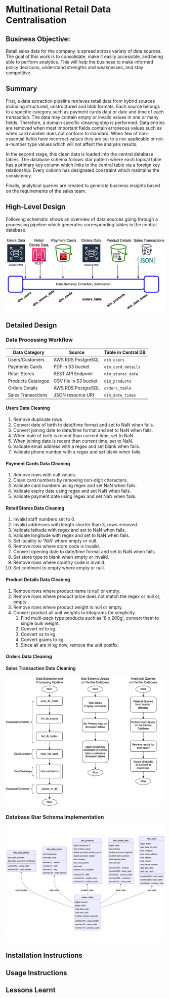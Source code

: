 # Multinational Retail Data Centralisation

## Business Objective:
Retail sales data for the company is spread across variety of data sources. The goal of this work is to consolidate, make it easily accessible, and being able to perform analytics. 
This will help the business to make informed policy decisions, understand strengths and weaknesses, and stay competitive.

## Summary
First, a data extraction pipeline retrieves retail data from hybrid sources including structured, unstructured and blob formats. Each source belongs to a specific category such as payment cards data or date and time of each transaction. The data may contain empty or invalid values in one or many fields. Therefore, a domain specific cleaning step is performed. Data entries are removed when most important fields contain erroneous values such as when card number does not conform to standard. When few of non-essential fields have incorrect values they are set to a not-applicable or not-a-number type values which will not affect the analysis results.

In the second stage, this clean data is loaded into the central database tables. The database schema follows star pattern where each topical table has a primary key column which links to the central table via a foreign key relationship. Every column has designated constraint which maintains the consistency.

Finally, analytical queries are created to generate business insights based on the requirements of the sales team.

## High-Level Design
Following schematic shows an overview of data sources going through a processing pipeline which generates corresponding tables in the central database.

![Overview of Data Sources, Processing and Resulting Tables](_docs/data_processing_pipeline.png)

## Detailed Design
### Data Processing Workflow


| Data Category      | Source                | Table in Central DB |
|--------------------|-----------------------|---------------------|
| Users/Customers    | AWS RDS PostgreSQL    | `dim_users`         |
| Payments Cards     | PDF in S3 bucket      | `dim_card_details`  |
| Retail Stores      | REST API Endpoint     | `dim_stores_data`   |
| Products Catalogue | CSV file in S3 bucket | `dim_products`      |
| Orders Details     | AWS RDS PostgreSQL    | `orders_table`      |
| Sales Transactions | JSON resource URI     | `dim_date_times`    |

#### Users Data Cleaning
1. Remove duplicate rows
1. Convert date of birth to date/time format and set to NaN when fails.
1. Convert joining date to date/time format and set to NaN when fails.
1. When date of birth is recent than current time, set to NaN.
1. When joining date is recent than current time, set to NaN.
1. Validate email address with a regex and set blank when fails.
1. Validate phone number with a regex and set blank when fails.

#### Payment Cards Data Cleaning
1. Remove rows with null values.
1. Clean card numbers by removing non-digit characters.
1. Validate card numbers using regex and set NaN when fails.
1. Validate expiry date using regex and set NaN when fails.
1. Validate payment date using regex and set NaN when fails.

#### Retail Stores Data Cleaning
1. Invalid staff numbers set to 0.
2. Invalid addresses with length shorter than 3, rows removed.
3. Validate latitude with regex and set to NaN when fails.
3. Validate longitude with regex and set to NaN when fails.
4. Set locality to 'N/A' where empty or null.
5. Remove rows where store code is invalid.
1. Convert opening date to date/time format and set to NaN when fails.
2. Set store type to blank when empty or invalid.
3. Remove rows where country code is invalid.
4. Set continent to empty where empty or null.

#### Product Details Data Cleaning
1. Remove rows where product name is null or empty.
2. Remove rows where product price does not match the regex or null or, empty.
1. Remove rows where product weight is null or empty.
1. Convert product all unit weights to kilograms for simplicity.
   1. Find multi-pack type products such as '8 x 200g', convert them to single bulk weight.
   2. Convert ml to kg.
   3. Convert oz to kg.
   4. Convert grams to kg.
   5. Since all are in kg now, remove the unit postfix.
#### Orders Data Cleaning

#### Sales Transaction Data Cleaning

![](_docs/design_workflow.png)

### Database Star Schema Implementation

![](_docs/StarSchema-DataCentral.png)

### 

## Installation Instructions

## Usage Instructions

## Lessons Learnt